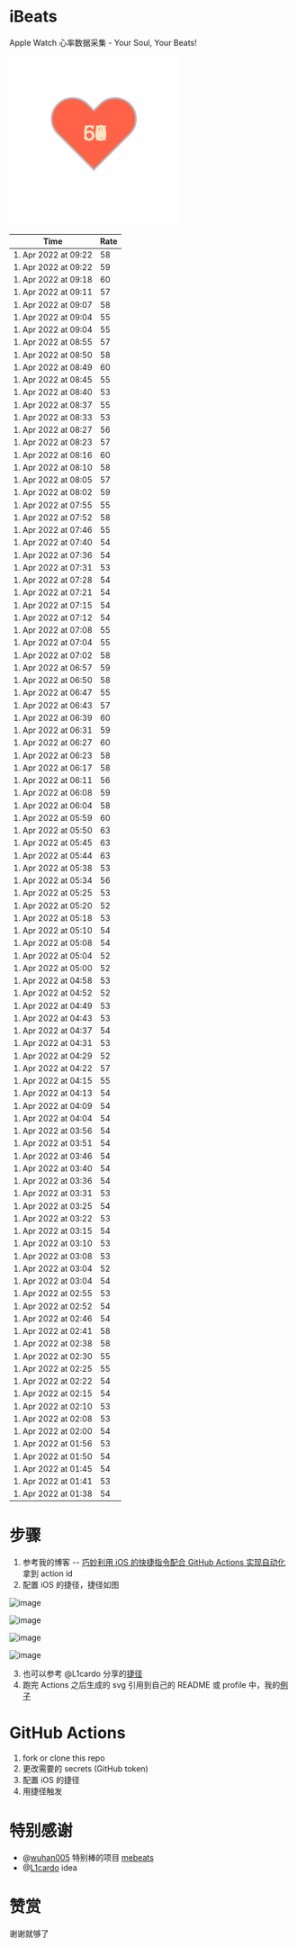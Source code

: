 # iBeats
Apple Watch 心率数据采集 - Your Soul, Your Beats!

![](./files/heart.svg)

<!--START_SECTION:my_heart_rate-->
| Time | Rate | 
 | ---- | ---- | 
| 1. Apr 2022 at 09:22 | 58 |
| 1. Apr 2022 at 09:22 | 59 |
| 1. Apr 2022 at 09:18 | 60 |
| 1. Apr 2022 at 09:11 | 57 |
| 1. Apr 2022 at 09:07 | 58 |
| 1. Apr 2022 at 09:04 | 55 |
| 1. Apr 2022 at 09:04 | 55 |
| 1. Apr 2022 at 08:55 | 57 |
| 1. Apr 2022 at 08:50 | 58 |
| 1. Apr 2022 at 08:49 | 60 |
| 1. Apr 2022 at 08:45 | 55 |
| 1. Apr 2022 at 08:40 | 53 |
| 1. Apr 2022 at 08:37 | 55 |
| 1. Apr 2022 at 08:33 | 53 |
| 1. Apr 2022 at 08:27 | 56 |
| 1. Apr 2022 at 08:23 | 57 |
| 1. Apr 2022 at 08:16 | 60 |
| 1. Apr 2022 at 08:10 | 58 |
| 1. Apr 2022 at 08:05 | 57 |
| 1. Apr 2022 at 08:02 | 59 |
| 1. Apr 2022 at 07:55 | 55 |
| 1. Apr 2022 at 07:52 | 58 |
| 1. Apr 2022 at 07:46 | 55 |
| 1. Apr 2022 at 07:40 | 54 |
| 1. Apr 2022 at 07:36 | 54 |
| 1. Apr 2022 at 07:31 | 53 |
| 1. Apr 2022 at 07:28 | 54 |
| 1. Apr 2022 at 07:21 | 54 |
| 1. Apr 2022 at 07:15 | 54 |
| 1. Apr 2022 at 07:12 | 54 |
| 1. Apr 2022 at 07:08 | 55 |
| 1. Apr 2022 at 07:04 | 55 |
| 1. Apr 2022 at 07:02 | 58 |
| 1. Apr 2022 at 06:57 | 59 |
| 1. Apr 2022 at 06:50 | 58 |
| 1. Apr 2022 at 06:47 | 55 |
| 1. Apr 2022 at 06:43 | 57 |
| 1. Apr 2022 at 06:39 | 60 |
| 1. Apr 2022 at 06:31 | 59 |
| 1. Apr 2022 at 06:27 | 60 |
| 1. Apr 2022 at 06:23 | 58 |
| 1. Apr 2022 at 06:17 | 58 |
| 1. Apr 2022 at 06:11 | 56 |
| 1. Apr 2022 at 06:08 | 59 |
| 1. Apr 2022 at 06:04 | 58 |
| 1. Apr 2022 at 05:59 | 60 |
| 1. Apr 2022 at 05:50 | 63 |
| 1. Apr 2022 at 05:45 | 63 |
| 1. Apr 2022 at 05:44 | 63 |
| 1. Apr 2022 at 05:38 | 53 |
| 1. Apr 2022 at 05:34 | 56 |
| 1. Apr 2022 at 05:25 | 53 |
| 1. Apr 2022 at 05:20 | 52 |
| 1. Apr 2022 at 05:18 | 53 |
| 1. Apr 2022 at 05:10 | 54 |
| 1. Apr 2022 at 05:08 | 54 |
| 1. Apr 2022 at 05:04 | 52 |
| 1. Apr 2022 at 05:00 | 52 |
| 1. Apr 2022 at 04:58 | 53 |
| 1. Apr 2022 at 04:52 | 52 |
| 1. Apr 2022 at 04:49 | 53 |
| 1. Apr 2022 at 04:43 | 53 |
| 1. Apr 2022 at 04:37 | 54 |
| 1. Apr 2022 at 04:31 | 53 |
| 1. Apr 2022 at 04:29 | 52 |
| 1. Apr 2022 at 04:22 | 57 |
| 1. Apr 2022 at 04:15 | 55 |
| 1. Apr 2022 at 04:13 | 54 |
| 1. Apr 2022 at 04:09 | 54 |
| 1. Apr 2022 at 04:04 | 54 |
| 1. Apr 2022 at 03:56 | 54 |
| 1. Apr 2022 at 03:51 | 54 |
| 1. Apr 2022 at 03:46 | 54 |
| 1. Apr 2022 at 03:40 | 54 |
| 1. Apr 2022 at 03:36 | 54 |
| 1. Apr 2022 at 03:31 | 53 |
| 1. Apr 2022 at 03:25 | 54 |
| 1. Apr 2022 at 03:22 | 53 |
| 1. Apr 2022 at 03:15 | 54 |
| 1. Apr 2022 at 03:10 | 53 |
| 1. Apr 2022 at 03:08 | 53 |
| 1. Apr 2022 at 03:04 | 52 |
| 1. Apr 2022 at 03:04 | 54 |
| 1. Apr 2022 at 02:55 | 53 |
| 1. Apr 2022 at 02:52 | 54 |
| 1. Apr 2022 at 02:46 | 54 |
| 1. Apr 2022 at 02:41 | 58 |
| 1. Apr 2022 at 02:38 | 58 |
| 1. Apr 2022 at 02:30 | 55 |
| 1. Apr 2022 at 02:25 | 55 |
| 1. Apr 2022 at 02:22 | 54 |
| 1. Apr 2022 at 02:15 | 54 |
| 1. Apr 2022 at 02:10 | 53 |
| 1. Apr 2022 at 02:08 | 53 |
| 1. Apr 2022 at 02:00 | 54 |
| 1. Apr 2022 at 01:56 | 53 |
| 1. Apr 2022 at 01:50 | 54 |
| 1. Apr 2022 at 01:45 | 54 |
| 1. Apr 2022 at 01:41 | 53 |
| 1. Apr 2022 at 01:38 | 54 |

<!--END_SECTION:my_heart_rate-->

# 步骤
1. 参考我的博客 -- [巧妙利用 iOS 的快捷指令配合 GitHub Actions 实现自动化](https://github.com/yihong0618/gitblog/issues/198) 拿到 action id
2. 配置 iOS 的捷径，捷径如图

![image](https://user-images.githubusercontent.com/15976103/122154218-0db0b480-ce97-11eb-93bb-5aec07c558dc.png)

![image](https://user-images.githubusercontent.com/15976103/122154236-186b4980-ce97-11eb-8e4b-70551a0391ae.png)

![image](https://user-images.githubusercontent.com/15976103/122154268-2d47dd00-ce97-11eb-902e-3acf292265a9.png)

![image](https://user-images.githubusercontent.com/15976103/122174055-fa144680-ceb4-11eb-9be2-3eb83cd516f7.png)

3. 也可以参考 @L1cardo 分享的[捷径](https://www.icloud.com/shortcuts/6ab6047b459c41ad822ad6b94b1c03d4)
4. 跑完 Actions 之后生成的 svg 引用到自己的 README 或 profile 中，我的[例子](https://github.com/yihong0618) 

# GitHub Actions

1. fork or clone this repo
2. 更改需要的 secrets (GitHub token)
3. 配置 iOS 的捷径
4. 用捷径触发

# 特别感谢
- @[wuhan005](https://github.com/wuhan005) 特别棒的项目 [mebeats](https://github.com/wuhan005/mebeats)
- @[L1cardo](https://github.com/L1cardo) idea

# 赞赏
谢谢就够了
